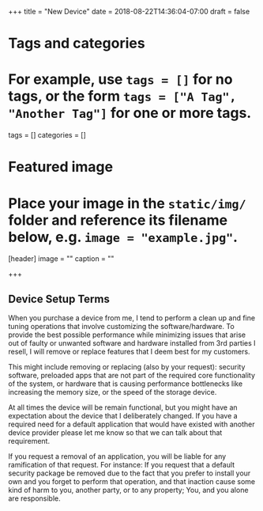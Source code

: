 +++
title = "New Device"
date = 2018-08-22T14:36:04-07:00
draft = false

# Tags and categories
# For example, use `tags = []` for no tags, or the form `tags = ["A Tag", "Another Tag"]` for one or more tags.
tags = []
categories = []

# Featured image
# Place your image in the `static/img/` folder and reference its filename below, e.g. `image = "example.jpg"`.
[header]
image = ""
caption = ""

+++
## Device Setup Terms

When you purchase a device from me, I tend to perform a clean up and fine tuning operations that involve customizing the software/hardware. To provide the best possible performance while minimizing issues that arise out of faulty or unwanted software and hardware installed from 3rd parties I resell, I will remove or replace features that I deem best for my customers.

This might include removing or replacing (also by your request): security software, preloaded apps that are not part of the required core functionality of the system, or hardware that is causing performance bottlenecks like increasing the memory size, or the speed of the storage device.

At all times the device will be remain functional, but you might have an expectation about the device that I deliberately changed. If you have a required need for a default application that would have existed with another device provider please let me know so that we can talk about that requirement.

If you request a removal of an application, you will be liable for any ramification of that request. For instance: If you request that a default security package be removed due to the fact that you prefer to install your own and you forget to perform that operation, and that inaction cause some kind of harm to you, another party, or to any property; You, and you alone are responsible.
